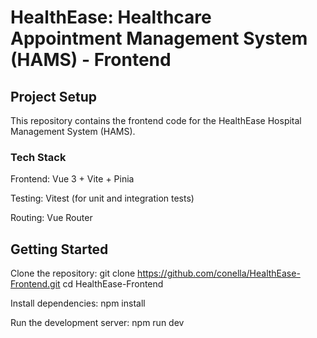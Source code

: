 # HealthEase: Healthcare Appointment Management System (HAMS) - Frontend

## Project Setup

This repository contains the frontend code for the HealthEase Hospital Management System (HAMS).

### Tech Stack

Frontend: Vue 3 + Vite + Pinia

Testing: Vitest (for unit and integration tests)

Routing: Vue Router

## Getting Started

Clone the repository:
git clone https://github.com/conella/HealthEase-Frontend.git
cd HealthEase-Frontend

Install dependencies:
npm install

Run the development server:
npm run dev

